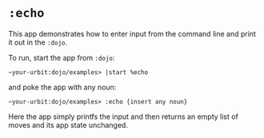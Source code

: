 # `:echo`

This app demonstrates how to enter input from the command line and print it out
in the `:dojo`.

To run, start the app from `:dojo`:

    ~your-urbit:dojo/examples> |start %echo

and poke the app with any noun:

    ~your-urbit:dojo/examples> :echo {insert any noun}

Here the app simply printfs the input and then returns an empty list of moves
and its app state unchanged.
